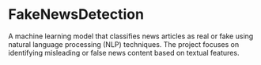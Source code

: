 # FakeNewsDetection
A machine learning model that classifies news articles as real or fake using natural language processing (NLP) techniques. The project focuses on identifying misleading or false news content based on textual features.
